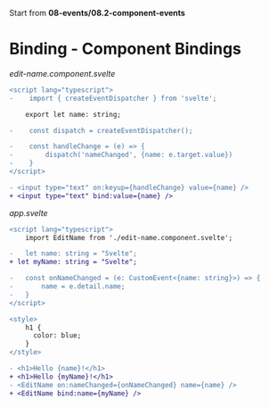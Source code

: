 Start from **08-events/08.2-component-events**

# Binding - Component Bindings

_edit-name.component.svelte_

```diff
<script lang="typescript">
-    import { createEventDispatcher } from 'svelte';

    export let name: string;

-    const dispatch = createEventDispatcher();

-    const handleChange = (e) => {
-        dispatch('nameChanged', {name: e.target.value})
-    }
</script>

- <input type="text" on:keyup={handleChange} value={name} />
+ <input type="text" bind:value={name} />
```

_app.svelte_

```diff
<script lang="typescript">
	import EditName from './edit-name.component.svelte';

-	let name: string = "Svelte";
+ let myName: string = "Svelte";

-	const onNameChanged = (e: CustomEvent<{name: string}>) => {
-		name = e.detail.name;
-	}
</script>

<style>
	h1 {
	  color: blue;
	}
</style>

- <h1>Hello {name}!</h1>
+ <h1>Hello {myName}!</h1>
- <EditName on:nameChanged={onNameChanged} name={name} />
+ <EditName bind:name={myName} />
```

